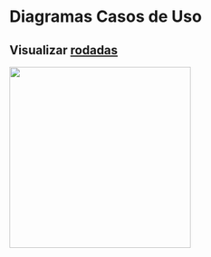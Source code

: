 # Diagramas Casos de Uso

## Visualizar <a href="../../lexico/#rodadas">rodadas</a>

<div class="toolgrid">
	<div>
        <img height="320px" src="../imagens/visualizar_rodada.png"> 
    </div>
</div>